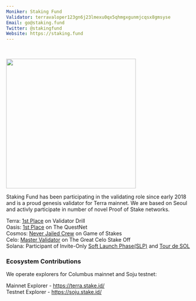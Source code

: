 ```yaml
---
Moniker: Staking Fund
Validator: terravaloper123gn6j23lmexu0qx5qhmgxgunmjcqsx8gmsyse
Email: go@staking.fund
Twitter: @stakingfund
Website: https://staking.fund
---
```


<br>

<img src="https://github.com/winslyn/validator-profiles/blob/master/validators/terravaloper123gn6j23lmexu0qx5qhmgxgunmjcqsx8gmsyse/logo.png" width="350px"></img>  


Staking Fund has been participating in the validating role since early 2018 and is a proud genesis validator for Terra mainnet. We are based on Seoul and activly participate in number of novel Proof of Stake networks.

Terra: [1st Place](https://github.com/forbole/terra-launch/blob/master/GENESIS.md#validator-drill) on Validator Drill<br/>
Oasis: [1st Place](https://medium.com/oasis-protocol-project/questnet-weekly-update-bde6783004d8) on The QuestNet<br/>
Cosmos: [Never Jailed Crew](https://blog.cosmos.network/game-of-stakes-closing-ceremonies-eddb71d3b114) on Game of Stakes<br/>
Celo: [Master Validator](https://docs.google.com/spreadsheets/d/1Me56YkCHYmsN23gSMgDb1hZ_ezN0sTjNW4kyGbAO9vc/edit#gid=1970613133) on The Great Celo Stake Off<br/>
Solana: Participant of Invite-Only [Soft Launch Phase(SLP)](https://forums.solana.com/t/solana-soft-launch-network-announcement-invite/290) and [Tour de SOL](https://forums.solana.com/t/tour-de-sol-stage-1-details/317)

### Ecosystem Contributions

We operate explorers for Columbus mainnet and Soju testnet:

Mainnet Explorer - https://terra.stake.id/ \
Testnet Explorer - https://soju.stake.id/
